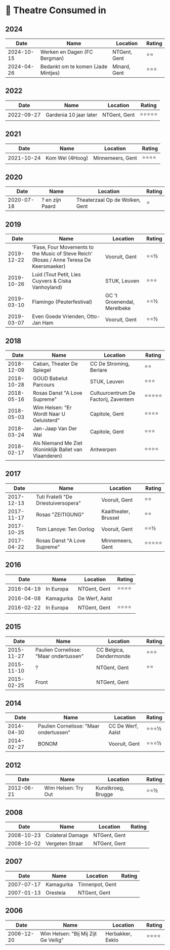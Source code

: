 # 💃 Theatre Consumed in 



## 2024

| Date | Name | Location | Rating |
| --- | --- | --- | --- |
| 2024-10-15 | Werken en Dagen (FC Bergman) | NTGent, Gent | ⭐️⭐️ |
| 2024-04-26 | Bedankt om te komen (Jade Mintjes) | Minard, Gent | ⭐️⭐️⭐️ |

## 2022

| Date | Name | Location | Rating |
| --- | --- | --- | --- |
| 2022-09-27 | Gardenia 10 jaar later | NTGent, Gent | ⭐️⭐️⭐️⭐⭐ |

## 2021

| Date | Name | Location | Rating |
| --- | --- | --- | --- |
| 2021-10-24 | Kom Wel (4Hoog) | Minnemeers, Gent | ⭐️⭐️⭐️⭐ |

## 2020

| Date | Name | Location | Rating |
| --- | --- | --- | --- |
| 2020-07-18 | ? en zijn Paard | Theaterzaal Op de Wolken, Gent | ⭐️ |

## 2019

| Date | Name | Location | Rating |
| --- | --- | --- | --- |
| 2019-12-22 | 'Fase, Four Movements to the Music of Steve Reich' (Rosas / Anne Teresa De Keersmaeker) | Vooruit, Gent | ⭐️⭐️½ |
| 2019-10-26 | Luid (Tout Petit, Lies Cuyvers & Ciska Vanhoyland) | STUK, Leuven | ⭐️⭐️⭐️ |
| 2019-03-10 | Flamingo (Peuterfestival) | GC 't Groenendal, Merelbeke | ⭐️⭐️½ |
| 2019-03-07 | Even Goede Vrienden, Otto-Jan Ham | Vooruit, Gent | ⭐️⭐️½ |

## 2018

| Date | Name | Location | Rating |
| --- | --- | --- | --- |
| 2018-12-09 | Caban, Theater De Spiegel | CC De Stroming, Berlare | ⭐️⭐️ |
| 2018-10-28 | GOUD Babelut Parcours | STUK, Leuven | ⭐️⭐️⭐️ |
| 2018-05-16 | Rosas Danst "A Love Supreme" | Cultuurcentrum De Factorij, Zaventem | ⭐️⭐️⭐️⭐️⭐️ |
| 2018-05-03 | Wim Helsen: "Er Wordt Naar U Geluisterd" | Capitole, Gent | ⭐️⭐️⭐️⭐️️ |
| 2018-03-24 | Jan-Jaap Van Der Wal | Capitole, Gent | ⭐️⭐️⭐️ |
| 2018-02-17 | Als Niemand Me Ziet (Koninklijk Ballet van Vlaanderen) | Antwerpen | ⭐️⭐️⭐️⭐️ |

## 2017

| Date | Name | Location | Rating |
| --- | --- | --- | --- |
| 2017-12-13 | Tuti Fratelli "De Driestuiversopera" | Vooruit, Gent | ⭐️⭐️ |
| 2017-11-17 | Rosas "ZEITIGUNG" | Kaaitheater, Brussel | ⭐️⭐️ |
| 2017-10-25 | Tom Lanoye: Ten Oorlog | Vooruit, Gent | ⭐️⭐️½ |
| 2017-04-22 | Rosas Danst "A Love Supreme" | Minnemeers, Gent | ⭐️⭐⭐⭐⭐ |

## 2016

| Date | Name | Location | Rating |
| --- | --- | --- | --- |
| 2016-04-19 | In Europa | NTGent, Gent | ⭐️⭐️⭐️⭐️ |
| 2016-04-08 | Kamagurka | De Werf, Aalst |  |
| 2016-02-22 | In Europa | NTGent, Gent | ⭐️⭐️⭐️⭐️ |

## 2015

| Date | Name | Location | Rating |
| --- | --- | --- | --- |
| 2015-11-27 | Paulien Cornelisse: "Maar ondertussen" | CC Belgica, Dendermonde | ️️⭐️️⭐️️⭐️ |
| 2015-11-10 | ? | NTGent, Gent | ⭐️⭐️ |
| 2015-02-25 | Front | NTGent, Gent | ️ |

## 2014

| Date | Name | Location | Rating |
| --- | --- | --- | --- |
| 2014-04-30 | Paulien Cornelisse: "Maar ondertussen" | CC De Werf, Aalst | ⭐️️⭐️️⭐️½ |
| 2014-02-27 | BONOM | Vooruit, Gent | ⭐️⭐️⭐️½ |

## 2012

| Date | Name | Location | Rating |
| --- | --- | --- | --- |
| 2012-06-21 | Wim Helsen: Try Out | Kunstkroeg, Brugge | ⭐️⭐️½ |

## 2008

| Date | Name | Location | Rating |
| --- | --- | --- | --- |
| 2008-10-23 | Colateral Damage | NTGent, Gent | ️ |
| 2008-10-02 | Vergeten Straat | NTGent, Gent | ️ |

## 2007

| Date | Name | Location | Rating |
| --- | --- | --- | --- |
| 2007-07-17 | Kamagurka | Tinnenpot, Gent | ️ |
| 2007-01-13 | Oresteia | NTGent, Gent | ️ |

## 2006

| Date | Name | Location | Rating |
| --- | --- | --- | --- |
| 2006-12-20 | Wim Helsen: "Bij Mij Zijt Ge Veilig" | Herbakker, Eeklo | ️⭐️⭐️⭐️⭐️ |
